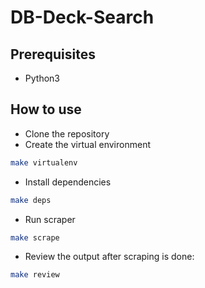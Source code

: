 # DB-Deck-Search

## Prerequisites
- Python3

## How to use
- Clone the repository
- Create the virtual environment
```bash
make virtualenv
```
- Install dependencies
```bash
make deps
```
- Run scraper
```bash
make scrape
```
- Review the output after scraping is done:
```bash
make review
```
